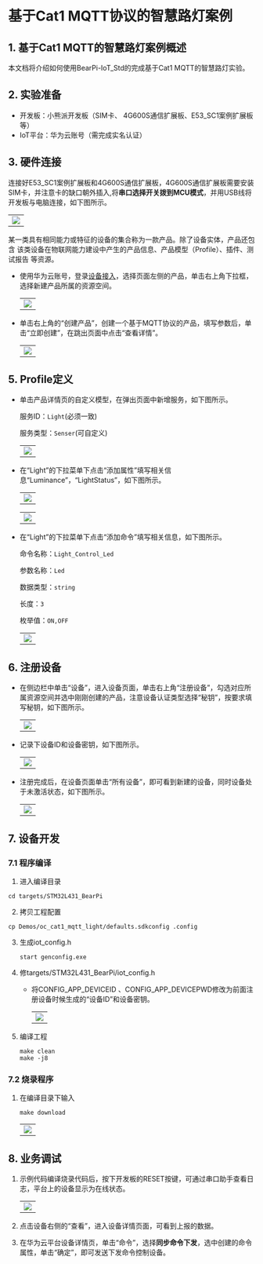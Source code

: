 # 基于Cat1 MQTT协议的智慧路灯案例

## 1. 基于Cat1 MQTT的智慧路灯案例概述

本文档将介绍如何使用BearPi-IoT_Std的完成基于Cat1 MQTT的智慧路灯实验。

## 2. 实验准备
- 开发板：小熊派开发板（SIM卡、 4G600S通信扩展板、E53_SC1案例扩展板等）
- IoT平台：华为云账号（需完成实名认证）
## 3. 硬件连接
连接好E53_SC1案例扩展板和4G600S通信扩展板，4G600S通信扩展板需要安装SIM卡，并注意卡的缺口朝外插入,将**串口选择开关拨到MCU模式**，并用USB线将开发板与电脑连接，如下图所示。

<table><tbody><tr><td><img src="../../../../docs/device-dev/figures/BearPi-IoT_Light/Cat1.png" /></td></tr></tbody></table>

某一类具有相同能力或特征的设备的集合称为一款产品。除了设备实体，产品还包含 该类设备在物联网能力建设中产生的产品信息、产品模型（Profile）、插件、测试报告 等资源。

- 使用华为云账号，登录[设备接入](https://console.huaweicloud.com/iotdm/?region=cn-north-4#/dm-portal/home)，选择页面左侧的产品，单击右上角下拉框，选择新建产品所属的资源空间。

    <table><tbody><tr><td><img src="../../../../docs/device-dev/figures/图片15.png" /></td></tr></tbody></table>

- 单击右上角的“创建产品”，创建一个基于MQTT协议的产品，填写参数后，单击“立即创建”，在跳出页面中点击“查看详情”。

    <table><tbody><tr><td><img src="../../../../docs/device-dev/figures/BearPi-IoT_Light/创建MQTT产品.png" /></td></tr></tbody></table>

## 5. Profile定义
- 单击产品详情页的自定义模型，在弹出页面中新增服务，如下图所示。

    服务ID：`Light`(必须一致)

    服务类型：`Senser`(可自定义)
    <table><tbody><tr><td><img src="../../../../docs/device-dev/figures/BearPi-IoT_Light/createproduct02.png " /></td></tr></tbody></table>

- 在“Light”的下拉菜单下点击“添加属性”填写相关信息“Luminance”，“LightStatus”，如下图所示。


    <table><tbody><tr><td><img src="../../../../docs/device-dev/figures/BearPi-IoT_Light/createproduct03.png " /></td></tr></tbody></table>

    <table><tbody><tr><td><img src="../../../../docs/device-dev/figures/BearPi-IoT_Light/createproduct04.png " /></td></tr></tbody></table>

- 在“Light”的下拉菜单下点击“添加命令”填写相关信息，如下图所示。

    命令名称：`Light_Control_Led`

    参数名称：`Led`

    数据类型：`string`

    长度：`3`

    枚举值：`ON,OFF`

    <table><tbody><tr><td><img src="../../../../docs/device-dev/figures/BearPi-IoT_Light/createproduct05.png " /></td></tr></tbody></table>


## 6. 注册设备

- 在侧边栏中单击“设备”，进入设备页面，单击右上角“注册设备”，勾选对应所属资源空间并选中刚刚创建的产品，注意设备认证类型选择“秘钥”，按要求填写秘钥，如下图所示。

    <table><tbody><tr><td><img src="../../../../docs/device-dev/figures/BearPi-IoT_Light/registerdevice01.png "/></td></tr></tbody></table>

- 记录下设备ID和设备密钥，如下图所示。
    <table><tbody><tr><td><img src="../../../../docs/device-dev/figures/BearPi-IoT_Light/registerdevice02.png "/></td></tr></tbody></table>

- 注册完成后，在设备页面单击“所有设备”，即可看到新建的设备，同时设备处于未激活状态，如下图所示。

    <table><tbody><tr><td><img src="../../../../docs/device-dev/figures/BearPi-IoT_Light/registerdevice03.png "/></td></tr></tbody></table>


## 7. 设备开发
### 7.1 程序编译

1. 进入编译目录

```
cd targets/STM32L431_BearPi
```
2. 拷贝工程配置

```
cp Demos/oc_cat1_mqtt_light/defaults.sdkconfig .config
```
3. 生成iot_config.h

    ```
    start genconfig.exe
    ```
4. 修targets/STM32L431_BearPi/iot_config.h

    - 将CONFIG_APP_DEVICEID 、CONFIG_APP_DEVICEPWD修改为前面注册设备时候生成的“设备ID”和设备密钥。

        <table><tbody><tr><td><img src="../../../../docs/device-dev/figures/设置cat1_mqtt的iot_config.png" /></td></tr></tbody></table>

5. 编译工程

    ```
    make clean
    make -j8
    ```

### 7.2 烧录程序

1. 在编译目录下输入

    ```
    make download
    ```
    <table><tbody><tr><td><img src="../../../../docs/device-dev/figures/openocd烧录.png" /></td></tr></tbody></table>

## 8. 业务调试

1.  示例代码编译烧录代码后，按下开发板的RESET按键，可通过串口助手查看日志，平台上的设备显示为在线状态。

    <table><tbody><tr><td><img src="../../../../docs/device-dev/figures/设备在线.png" /></td></tr></tbody></table>

2. 点击设备右侧的“查看”，进入设备详情页面，可看到上报的数据。

3. 在华为云平台设备详情页，单击“命令”，选择**同步命令下发**，选中创建的命令属性，单击“确定”，即可发送下发命令控制设备。